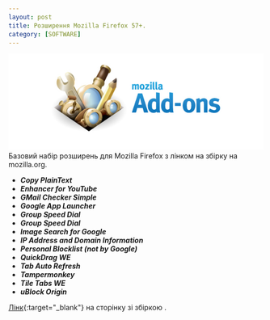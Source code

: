 ```yaml
---
layout: post
title: Розширення Mozilla Firefox 57+.
category: [SOFTWARE]
---
```

![addods logo](/assets/media/mozilla-addons.jpg?style=head)  
Базовий набір розширень для Mozilla Firefox з лінком на збірку на mozilla.org.<!--more-->
- ***Copy PlainText***
- ***Enhancer for YouTube***
- ***GMail Checker Simple***
- ***Google App Launcher***
- ***Group Speed Dial***
- ***Group Speed Dial***
- ***Image Search for Google***
- ***IP Address and Domain Information***
- ***Personal Blocklist (not by Google)***
- ***QuickDrag WE***
- ***Tab Auto Refresh***
- ***Tampermonkey***
- ***Tile Tabs WE***
- ***uBlock Origin***

[Лінк](https://addons.mozilla.org/uk/firefox/collections/6129490/firefox-57/ "firefox addons"){:target="_blank"}  на сторінку зі збіркою .
